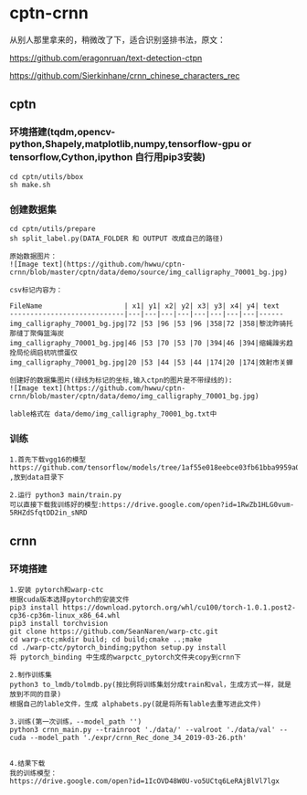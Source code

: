# cptn-crnn

从别人那里拿来的，稍微改了下，适合识别竖排书法，原文：

https://github.com/eragonruan/text-detection-ctpn

https://github.com/Sierkinhane/crnn_chinese_characters_rec


## cptn

### 环境搭建(tqdm,opencv-python,Shapely,matplotlib,numpy,tensorflow-gpu or tensorflow,Cython,ipython 自行用pip3安装)
 
    cd cptn/utils/bbox
    sh make.sh

### 创建数据集
    cd cptn/utils/prepare
    sh split_label.py(DATA_FOLDER 和 OUTPUT 改成自己的路径)

    原始数据图片：
    ![Image text](https://github.com/hwwu/cptn-crnn/blob/master/cptn/data/demo/source/img_calligraphy_70001_bg.jpg)
 
    csv标记内容为：
 
    FileName                    | x1| y1| x2| y2| x3| y3| x4| y4| text
    ----------------------------|---|---|---|---|---|---|---|---|------
    img_calligraphy_70001_bg.jpg|72 |53 |96 |53 |96 |358|72 |358|黎沈昨骑托那缝丁聚侮篮海炭
    img_calligraphy_70001_bg.jpg|46 |53 |70 |53 |70 |394|46 |394|缩蝇躁劣趋拴局伦绸启杭吭惯蛋仅
    img_calligraphy_70001_bg.jpg|20 |53 |44 |53 |44 |174|20 |174|效射市关蝉
 
    创建好的数据集图片(绿线为标记的坐标,输入ctpn的图片是不带绿线的):
    ![Image text](https://github.com/hwwu/cptn-crnn/blob/master/cptn/data/demo/img_calligraphy_70001_bg.jpg)
 
    lable格式在 data/demo/img_calligraphy_70001_bg.txt中

### 训练
  
    1.首先下载vgg16的模型
    https://github.com/tensorflow/models/tree/1af55e018eebce03fb61bba9959a04672536107d/research/slim
    ,放到data目录下
  
    2.运行 python3 main/train.py
    可以直接下载我训练好的模型:https://drive.google.com/open?id=1RwZb1HLG0vum-5RHZdSfqtDD2in_sNRD
 
 
 ## crnn
 
 ### 环境搭建
 
    1.安装 pytorch和warp-ctc
    根据cuda版本选择pytorch的安装文件
    pip3 install https://download.pytorch.org/whl/cu100/torch-1.0.1.post2-cp36-cp36m-linux_x86_64.whl
    pip3 install torchvision
    git clone https://github.com/SeanNaren/warp-ctc.git
    cd warp-ctc;mkdir build; cd build;cmake ..;make
    cd ./warp-ctc/pytorch_binding;python setup.py install
    将 pytorch_binding 中生成的warpctc_pytorch文件夹copy到crnn下
    
    2.制作训练集
    python3 to_lmdb/tolmdb.py(按比例将训练集划分成train和val，生成方式一样，就是放到不同的目录)
    根据自己的lable文件，生成 alphabets.py(就是将所有lable去重写进此文件)
    
    3.训练(第一次训练，--model_path '')
    python3 crnn_main.py --trainroot './data/' --valroot './data/val' --cuda --model_path './expr/crnn_Rec_done_34_2019-03-26.pth'
    
    
    4.结果下载
    我的训练模型：
    https://drive.google.com/open?id=1IcOVD48W0U-vo5UCtq6LeRAjBlVl7lgx
 

